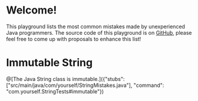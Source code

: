 # Welcome!

This playground lists the most common mistakes made by unexperienced Java programmers.
The source code of this playground is on [GitHub](https://github.com), please feel free to come up with proposals to enhance this list!

# Immutable String
@[The Java String class is immutable.]({"stubs": ["src/main/java/com/yourself/StringMistakes.java"], "command": "com.yourself.StringTests#immutable"})